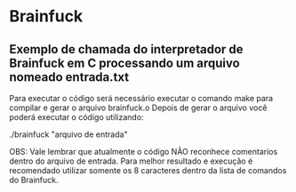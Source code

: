 # Brainfuck

## Exemplo de chamada do interpretador de Brainfuck em C processando um arquivo nomeado entrada.txt

Para executar o código será necessário executar o comando make para compilar e gerar o arquivo brainfuck.o
Depois de gerar o arquivo você poderá executar o código utilizando:

./brainfuck "arquivo de entrada"

OBS: Vale lembrar que atualmente o código NÃO reconhece comentarios dentro do arquivo de entrada. Para melhor resultado e execução é recomendado utilizar somente os 8 caracteres dentro da lista de comandos do Brainfuck.